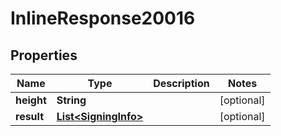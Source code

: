 
# InlineResponse20016

## Properties
Name | Type | Description | Notes
------------ | ------------- | ------------- | -------------
**height** | **String** |  |  [optional]
**result** | [**List&lt;SigningInfo&gt;**](SigningInfo.md) |  |  [optional]



